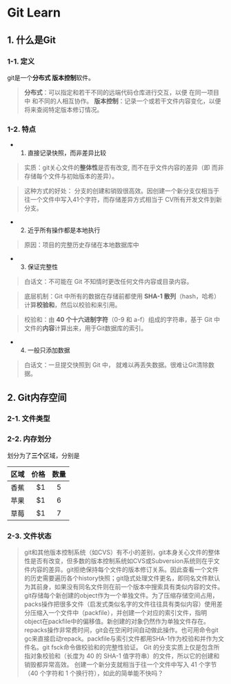 # Git Learn

## 1. 什么是Git

### 1-1. 定义

git是一个**分布式 版本控制**软件。

> **分布式**：可以指定和若干不同的远端代码仓库进行交互，以便 在同一项目中 和不同的人相互协作。
> **版本控制**：记录一个或若干文件内容变化，以便 将来查阅特定版本修订情况。

### 1-2. 特点

- 1. 直接记录快照，而非差异比较

> 实质：git关心文件的**整体性**是否有改变, 而不在乎文件内容的差异（即 而非存储每个文件与初始版本的差异）。

> 这种方式的好处： 分支的创建和销毁很高效。因创建一个新分支仅相当于往一个文件中写入41个字符，而存储差异方式相当于 CV所有开发文件到新分支。

- 2. 近乎所有操作都是本地执行

> 原因：项目的完整历史存储在本地数据库中

- 3. 保证完整性

> 白话文：不可能在 Git 不知情时更改任何文件内容或目录内容。

> 底层机制：Git 中所有的数据在存储前都使用 **SHA-1 散列**（hash，哈希）计算**校验和**，然后以校验和来引用。

> 校验和：由 **40 个十六进制字符**（0-9 和 a-f）组成的字符串，基于 Git 中文件的**内容**计算出来，用于Git数据库的索引。

- 4. 一般只添加数据

> 白话文：一旦提交快照到 Git 中， 就难以再丢失数据。很难让Git清除数据。

## 2. Git内存空间

### 2-1. 文件类型

### 2-2. 内存划分

划分为了**三个**区域，分别是

| 区域        | 价格    |  数量  |
| --------   | -----:   | :----: |
| 香蕉        | $1      |   5    |
| 苹果        | $1      |   6    |
| 草莓        | $1      |   7    |

### 2-3. 文件状态












> git和其他版本控制系统（如CVS）有不小的差别，git本身关心文件的整体性是否有改变，但多数的版本控制系统如CVS或Subversion系统则在乎文件内容的差异。git拒绝保持每个文件的版本修订关系。因此查看一个文件的历史需要遍历各个history快照；git隐式处理文件更名，即同名文件默认为其前身，如果没有同名文件则在前一个版本中搜索具有类似内容的文件。
> git存储每个新创建的object作为一个单独文件。为了压缩存储空间占用， packs操作把很多文件（启发式类似名字的文件往往具有类似内容）使用差分压缩入一个文件中（packfile），并创建一个对应的索引文件，指明object在packfile中的偏移值。新创建的对象仍然作为单独文件存在。repacks操作非常费时间，git会在空闲时间自动做此操作。也可用命令git gc来直接启动repack。packfile与索引文件都用SHA-1作为校验和并作为文件名。git fsck命令做校验和的完整性验证。
> Git 的分支实质上仅是包含所指对象校验和（长度为 40 的 SHA-1 值字符串）的文件，所以它的创建和销毁都异常高效。 创建一个新分支就相当于往一个文件中写入 41 个字节（40 个字符和 1 个换行符），如此的简单能不快吗？
